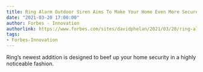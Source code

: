 ```yaml
---
title: Ring Alarm Outdoor Siren Aims To Make Your Home Even More Secure
date: "2021-03-20 17:00:00"
author: Forbes - Innovation
authorlink: https://www.forbes.com/sites/davidphelan/2021/03/20/ring-alarm-outdoor-siren-aims-to-make-your-home-even-more-secure/
tags:
- Forbes-Innovation
---
```

Ring’s newest addition is designed to beef up your home security in a highly noticeable fashion.